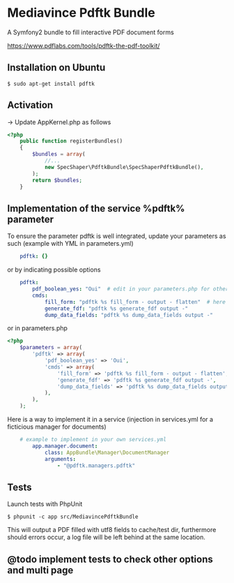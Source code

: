 # Mediavince Pdftk Bundle

A Symfony2 bundle to fill interactive PDF document forms

https://www.pdflabs.com/tools/pdftk-the-pdf-toolkit/

## Installation on Ubuntu

```
$ sudo apt-get install pdftk
```

## Activation

-> Update AppKernel.php as follows

```php
<?php
    public function registerBundles()
    {
        $bundles = array(
            //...
            new SpecShaper\PdftkBundle\SpecShaperPdftkBundle(),
        );
        return $bundles;
    }
```

## Implementation of the service %pdftk% parameter

To ensure the parameter pdftk is well integrated, update your parameters as such (example with YML in parameters.yml)

```yaml
    pdftk: {}
```

or by indicating possible options
    
```yaml
    pdftk:
        pdf_boolean_yes: "Oui"  # edit in your parameters.php for other locales translation: e.g Yes
        cmds:
            fill_form: "pdftk %s fill_form - output - flatten"  # here we add 'flatten' option to disable interactivity
            generate_fdf: "pdftk %s generate_fdf output -"
            dump_data_fields: "pdftk %s dump_data_fields output -"
```

 or in parameters.php

```php
<?php
    $parameters = array(
        'pdftk' => array(
            'pdf_boolean_yes' => 'Oui',
            'cmds' => array(
                'fill_form' => 'pdftk %s fill_form - output - flatten',
                'generate_fdf' => 'pdftk %s generate_fdf output -',
                'dump_data_fields' => 'pdftk %s dump_data_fields output -',
            ),
        ),
    );
```

Here is a way to implement it in a service (injection in services.yml for a ficticious manager for documents)

```yaml
    # example to implement in your own services.yml
        app.manager.document:
            class: AppBundle\Manager\DocumentManager
            arguments:
                - "@pdftk.managers.pdftk"
```

## Tests

Launch tests with PhpUnit

```
$ phpunit -c app src/MediavincePdftkBundle
```

This will output a PDF filled with utf8 fields to cache/test dir, furthermore should errors occur, a log file will be left behind at the same location.

## @todo implement tests to check other options and multi page
